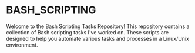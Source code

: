 # BASH_SCRIPTING
Welcome to the Bash Scripting Tasks Repository! This repository contains a collection of Bash scripting tasks I've worked on. These scripts are designed to help you automate various tasks and processes in a Linux/Unix environment.

